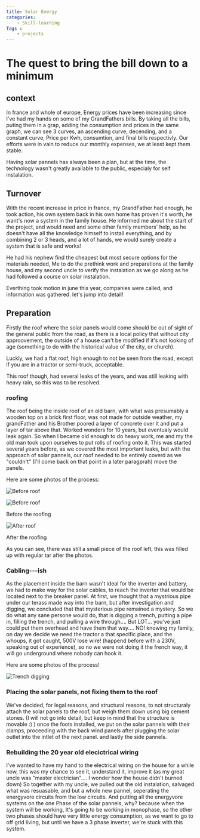 ```yaml
---
title: Solar Energy
categories: 
    - Skill-learning
Tags :
    - projects
---
```

# The quest to bring the bill down to a minimum
## context

In france and whole of europe, Energy prices have been increasing since I've had my hands on some of my GrandFathers bills. By taking all the bills, puting them in a grap, adding the consumption and prices in the same graph, we can see 3 curves, an ascending curve, decending, and a constant curve, Price per Kwh, consumtion, and final bills respectivly.
Our efforts were in vain to reduce our monthly expenses, we at least kept them stable.

Having solar pannels has always been a plan, but at the time, the technology wasn't greatly available to the public, especialy for self instalation.

## Turnover

With the recent increase in price in france, my GrandFather had enough, he took action, his own system back in his own home has proven it's worth, he want's now a system in the family house.
He informed me about the start of the project, and would need and some other family members' help, as he doesn't have all the knowledge himself to install everything, and by combining 2 or 3 heads, and a lot of hands, we would surely create a system that is safe and works!

He had his nephew find the cheapest but most secure options for the materials needed, Me to do the prethink work and preparations at the family house, and my second uncle to verify the instalation as we go along as he had followed a course on solar instalation.

Everthing took motion in june this year, companies were called, and information was gathered. let's jump into detail!

## Preparation

Firstly the roof where the solar panels would come should be out of sight of the general public from the road, as there is a local policy that without city approovement, the outside of a house can't be modified if it's not looking of age (something to do with the historical value of the city, or church).

Luckly, we had a flat roof, high enough to not be seen from the road, except if you are in a tractor or semi-truck, acceptable.

This roof though, had several leaks of the years, and was still leaking with heavy rain, so this was to be resolved.

### roofing
The roof being the inside roof of an old barn, with what was presumably a wooden top on a brick first floor, was not made for outside weather, my grandFather and his Brother poored a layer of concrete over it and put a layer of tar above that. Worked wonders for 10 years, but eventualy would leak again. So when I became old enough to do heavy work, me and my the old man took upon ourselves to put rolls of roofing onto it. This was started several years before, as we covered the most important leaks, but with the approach of solar pannels, our roof needed to be entirely coverd as we "couldn't" (I'll come back on that point in a later paragprah) move the panels.

Here are some photos of the process:

![Before roof](\assets\images\SolarEnergy\BeforeRoof.jpg)


![Before roof](\assets\images\SolarEnergy\BeforeRoof2.jpg)

Before the roofing


![After roof](\assets\images\SolarEnergy\AfterRoof.jpg)

After the roofing

As you can see, there was still a small piece of the roof left, this was filled up with regular tar after the photos.


### Cabling---ish
As the placement inside the barn wasn't ideal for the inverter and battery, we had to make way for the solar cables, to reach the inverter that would be located next to the breaker panel.
At first, we thought that a mystrious pipe under our terass made way into the barn, but after investigation and digging, we concluded that that mysterious pipe remained a mystery.
So we do what any sane persone would do, that is digging a trench, putting a pipe in, filling the trench, and pulling a wire through.... 
But LOT... you've just could put them overhead and have them that way.... NO! knowing my family, on day we decide we need the tractor a that specific place, and the whoups, it got caught, 500V lose wire! (happend before with a 230V, speaking out of experience), so no we were not doing it the french way, it will go underground where nobody can hook it.

Here are some photos of the process!

![Trench digging](\assets\images\SolarEnergy\TrenchHouseSide.jpg)


### Placing the solar panels, not fixing them to the roof
We've decided, for legal reasons, and structural reasons, to not structuraly attach the solar panels to the roof, but weigh them down using big cement stones. (I will not go into detail, but keep in mind that the structure is movable :) )
once the foots installed, we put on the solar pannels with their clamps, proceeding with the back wind panels after plugging the solar outlet into the intlet of the next panel.
and lastly the side pannels.

### Rebuilding the 20 year old elecictrical wiring
I've wanted to have my hand to the electrical wiring on the house for a while now, this was my chance to see it, understand it, improve it (as my great uncle was "master electrician".... I wonder how the house didn't burned down)
So together with my uncle, we pulled out the old instalation, salvaged what was resuasable, and but a whole new pannel, seperating the energyvore circuits from the low circuits.
And putting all the energyvore systems on the one Phase of the solar pannels, why? because when the system will be working, It's going to be working in monophase, so the other two phases should have very little energy consumption, as we want to go to off grid living, but until we have a 3 phase inverter, we're stuck with this system.


